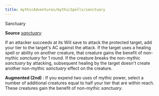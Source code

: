 ```yaml
---
title: mythicAdventures/mythicSpells/sanctuary
---
```

Sanctuary

**Source** [_sanctuary_](spells/sanctuary.md#_sanctuary)

If an attacker succeeds at its Will save to attack the protected target, add your tier to the target's AC against the attack. If the target uses a healing spell or ability on another creature, that creature gains the benefit of non-mythic _sanctuary_ for 1 round. If the creature breaks the non-mythic _sanctuary_ by attacking, subsequent healing by the target doesn't create another non-mythic _sanctuary_ effect on the creature.

**Augmented (2nd)** : If you expend two uses of mythic power, select a number of additional creatures equal to half your tier that are within reach. These creatures gain the benefit of non-mythic _sanctuary_.

